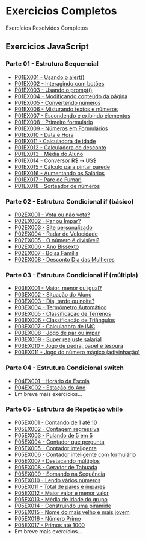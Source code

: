 # Exercicios Completos
 Exercícios Resolvidos Completos

## Exercícios JavaScript
### Parte 01 - Estrutura Sequencial
* <a href="https://guanabara-eteot.github.io/exercicios/javascript/parte01/p01ex001/" target="_blank">P01EX001 - Usando o alert()</a>
* <a href="https://guanabara-eteot.github.io/exercicios/javascript/parte01/p01ex002/" target="_blank">P01EX002 - Interagindo com botões</a>
* <a href="https://guanabara-eteot.github.io/exercicios/javascript/parte01/p01ex003/" target="_blank">P01EX003 - Usando o prompt()</a>
* <a href="https://guanabara-eteot.github.io/exercicios/javascript/parte01/p01ex004/" target="_blank">P01EX004 - Modificando conteúdo da página</a>
* <a href="https://guanabara-eteot.github.io/exercicios/javascript/parte01/p01ex005/" target="_blank">P01EX005 - Convertendo números</a>
* <a href="https://guanabara-eteot.github.io/exercicios/javascript/parte01/p01ex006/" target="_blank">P01EX006 - Misturando textos e números</a>
* <a href="https://guanabara-eteot.github.io/exercicios/javascript/parte01/p01ex007/" target="_blank">P01EX007 - Escondendo e exibindo elementos</a>
* <a href="https://guanabara-eteot.github.io/exercicios/javascript/parte01/p01ex008/" target="_blank">P01EX008 - Primeiro formulário</a>
* <a href="https://guanabara-eteot.github.io/exercicios/javascript/parte01/p01ex009/" target="_blank">P01EX009 - Números em Formulários</a>
* <a href="https://guanabara-eteot.github.io/exercicios/javascript/parte01/p01ex010/" target="_blank">P01EX010 - Data e Hora</a>
* <a href="https://guanabara-eteot.github.io/exercicios/javascript/parte01/p01ex011/" target="_blank">P01EX011 - Calculadora de idade</a>
* <a href="https://guanabara-eteot.github.io/exercicios/javascript/parte01/p01ex012/" target="_blank">P01EX012 - Calculadora de desconto</a>
* <a href="https://guanabara-eteot.github.io/exercicios/javascript/parte01/p01ex013/" target="_blank">P01EX013 - Média do Aluno</a>
* <a href="https://guanabara-eteot.github.io/exercicios/javascript/parte01/p01ex014/" target="_blank">P01EX014 - Conversor R$ &#x21E2; US$</a>
* <a href="https://guanabara-eteot.github.io/exercicios/javascript/parte01/p01ex015/" target="_blank">P01EX015 - Cálculo para pintar parede</a>
* <a href="https://guanabara-eteot.github.io/exercicios/javascript/parte01/p01ex016/" target="_blank">P01EX016 - Aumentando os Salários</a>
* <a href="https://guanabara-eteot.github.io/exercicios/javascript/parte01/p01ex017/" target="_blank">P01EX017 - Pare de Fumar!</a>
* <a href="https://guanabara-eteot.github.io/exercicios/javascript/parte01/p01ex018/" target="_blank">P01EX018 - Sorteador de números</a>

### Parte 02 - Estrutura Condicional if (básico)
* <a href="https://guanabara-eteot.github.io/exercicios/javascript/parte02/p02ex001/" target="_blank">P02EX001 - Vota ou não vota?</a>
* <a href="https://guanabara-eteot.github.io/exercicios/javascript/parte02/p02ex002/" target="_blank">P02EX002 - Par ou Ímpar?</a>
* <a href="https://guanabara-eteot.github.io/exercicios/javascript/parte02/p02ex003/" target="_blank">P02EX003 - Site personalizado</a>
* <a href="https://guanabara-eteot.github.io/exercicios/javascript/parte02/p02ex004/" target="_blank">P02EX004 - Radar de Velocidade</a>
* <a href="https://guanabara-eteot.github.io/exercicios/javascript/parte02/p02ex005/" target="_blank">P02EX005 - O número é divisível?</a>
* <a href="https://guanabara-eteot.github.io/exercicios/javascript/parte02/p02ex006/" target="_blank">P02EX006 - Ano Bissexto</a>
* <a href="https://guanabara-eteot.github.io/exercicios/javascript/parte02/p02ex007/" target="_blank">P02EX007 - Bolsa Família</a>
* <a href="https://guanabara-eteot.github.io/exercicios/javascript/parte02/p02ex008/" target="_blank">P02EX008 - Desconto Dia das Mulheres</a>

### Parte 03 - Estrutura Condicional if (múltipla)
* <a href="https://guanabara-eteot.github.io/exercicios/javascript/parte03/p03ex001/" target="_blank">P03EX001 - Maior, menor ou igual?</a>
* <a href="https://guanabara-eteot.github.io/exercicios/javascript/parte03/p03ex002/" target="_blank">P03EX002 - Situação do Aluno</a>
* <a href="https://guanabara-eteot.github.io/exercicios/javascript/parte03/p03ex003/" target="_blank">P03EX003 - Dia, tarde ou noite?</a>
* <a href="https://guanabara-eteot.github.io/exercicios/javascript/parte03/p03ex004/" target="_blank">P03EX004 - Termômetro Automático</a>
* <a href="https://guanabara-eteot.github.io/exercicios/javascript/parte03/p03ex005/" target="_blank">P03EX005 - Classificação de Terrenos</a>
* <a href="https://guanabara-eteot.github.io/exercicios/javascript/parte03/p03ex006/" target="_blank">P03EX006 - Classificação de Triângulos</a>
* <a href="https://guanabara-eteot.github.io/exercicios/javascript/parte03/p03ex007/" target="_blank">P03EX007 - Calculadora de IMC</a>
* <a href="https://guanabara-eteot.github.io/exercicios/javascript/parte03/p03ex008/" target="_blank">P03EX008 - Jogo de par ou ímpar</a>
* <a href="https://guanabara-eteot.github.io/exercicios/javascript/parte03/p03ex009/" target="_blank">P03EX009 - Super reajuste salarial</a>
* <a href="https://guanabara-eteot.github.io/exercicios/javascript/parte03/p03ex010/" target="_blank">P03EX010 - Jogo de pedra, papel e tesoura</a>
* <a href="https://guanabara-eteot.github.io/exercicios/javascript/parte03/p03ex011/" target="_blank">P03EX011 - Jogo do número mágico (adivinhação)</a>

### Parte 04 - Estrutura Condicional switch
* <a href="https://guanabara-eteot.github.io/exercicios/javascript/parte04/p04ex001/" target="_blank">P04EX001 - Horário da Escola</a>
* <a href="https://guanabara-eteot.github.io/exercicios/javascript/parte04/p04ex002/" target="_blank">P04EX002 - Estação do Ano</a>
* Em breve mais exercícios...

### Parte 05 - Estrutura de Repetição while
* <a href="https://guanabara-eteot.github.io/exercicios/javascript/parte05/p05ex001/" target="_blank">P05EX001 - Contando de 1 até 10</a>
* <a href="https://guanabara-eteot.github.io/exercicios/javascript/parte05/p05ex002/" target="_blank">P05EX002 - Contagem regressiva</a>
* <a href="https://guanabara-eteot.github.io/exercicios/javascript/parte05/p05ex003/" target="_blank">P05EX003 - Pulando de 5 em 5</a>
* <a href="https://guanabara-eteot.github.io/exercicios/javascript/parte05/p05ex004/" target="_blank">P05EX004 - Contador que pergunta</a>
* <a href="https://guanabara-eteot.github.io/exercicios/javascript/parte05/p05ex005/" target="_blank">P05EX005 - Contador inteligente</a>
* <a href="https://guanabara-eteot.github.io/exercicios/javascript/parte05/p05ex006/" target="_blank">P05EX006 - Contador inteligente com formulário</a>
* <a href="https://guanabara-eteot.github.io/exercicios/javascript/parte05/p05ex007/" target="_blank">P05EX007 - Destacando múltiplos</a>
* <a href="https://guanabara-eteot.github.io/exercicios/javascript/parte05/p05ex008/" target="_blank">P05EX008 - Gerador de Tabuada</a>
* <a href="https://guanabara-eteot.github.io/exercicios/javascript/parte05/p05ex009/" target="_blank">P05EX009 - Somando na Sequência</a>
* <a href="https://guanabara-eteot.github.io/exercicios/javascript/parte05/p05ex010/" target="_blank">P05EX010 - Lendo vários números</a>
* <a href="https://guanabara-eteot.github.io/exercicios/javascript/parte05/p05ex011/" target="_blank">P05EX011 - Total de pares e ímpares</a>
* <a href="https://guanabara-eteot.github.io/exercicios/javascript/parte05/p05ex012/" target="_blank">P05EX012 - Maior valor e menor valor</a>
* <a href="https://guanabara-eteot.github.io/exercicios/javascript/parte05/p05ex013/" target="_blank">P05EX013 - Média de idade do grupo</a>
* <a href="https://guanabara-eteot.github.io/exercicios/javascript/parte05/p05ex014/" target="_blank">P05EX014 - Construindo uma pirâmide</a>
* <a href="https://guanabara-eteot.github.io/exercicios/javascript/parte05/p05ex015/" target="_blank">P05EX015 - Nome do mais velho e mais jovem</a>
* <a href="https://guanabara-eteot.github.io/exercicios/javascript/parte05/p05ex016/" target="_blank">P05EX016 - Número Primo</a>
* <a href="https://guanabara-eteot.github.io/exercicios/javascript/parte05/p05ex017/" target="_blank">P05EX017 - Primos até 1000</a>
* Em breve mais exercícios...